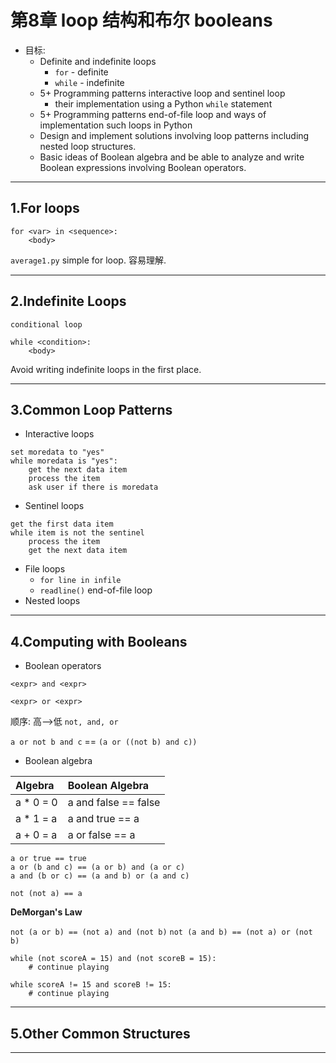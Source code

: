 # 第8章 loop 结构和布尔 booleans

- 目标:
    - Definite and indefinite loops
        - `for` - definite
        - `while` - indefinite
    - 5+ Programming patterns interactive loop and sentinel loop        
        - their implementation using a Python `while` statement
    - 5+ Programming patterns end-of-file loop and ways of implementation such loops in Python
    - Design and implement solutions involving loop patterns including nested loop structures.
    - Basic ideas of Boolean algebra and be able to analyze and write Boolean expressions involving Boolean operators.

---

## 1.For loops

```
for <var> in <sequence>:
    <body>
```

`average1.py` simple for loop. 容易理解.

---

## 2.Indefinite Loops

`conditional loop`

```
while <condition>:
    <body>
```

Avoid writing indefinite loops in the first place.

---

## 3.Common Loop Patterns

- Interactive loops

```
set moredata to "yes"
while moredata is "yes":
    get the next data item
    process the item
    ask user if there is moredata
```

- Sentinel loops

```
get the first data item
while item is not the sentinel
    process the item
    get the next data item
```

- File loops  
    - `for line in infile`
    - `readline()` end-of-file loop
- Nested loops

---

## 4.Computing with Booleans

- Boolean operators

```
<expr> and <expr>

<expr> or <expr>
```

顺序: 高-->低 `not, and, or`

`a or not b and c` == `(a or ((not b) and c))`

- Boolean algebra

| Algebra | Boolean Algebra     |
| :------------- | :------------- |
| a * 0 = 0      | a and false == false |
| a * 1 = a      | a and true == a      |
| a + 0 = a      | a or false == a      |

`a or true == true`  
`a or (b and c) == (a or b) and (a or c)`  
`a and (b or c) == (a and b) or (a and c)`

`not (not a) == a`

**DeMorgan's Law**  

`not (a or b) == (not a) and (not b)`
`not (a and b) == (not a) or (not b)`

```
while (not scoreA = 15) and (not scoreB = 15):
    # continue playing

while scoreA != 15 and scoreB != 15:
    # continue playing
```

---

## 5.Other Common Structures

---
